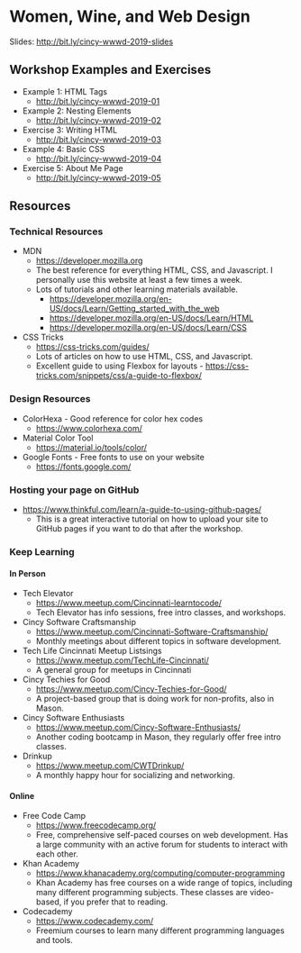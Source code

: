 # Women, Wine, and Web Design

Slides: http://bit.ly/cincy-wwwd-2019-slides

## Workshop Examples and Exercises

-   Example 1: HTML Tags
    -   http://bit.ly/cincy-wwwd-2019-01
-   Example 2: Nesting Elements
    -   http://bit.ly/cincy-wwwd-2019-02
-   Exercise 3: Writing HTML
    -   http://bit.ly/cincy-wwwd-2019-03
-   Example 4: Basic CSS
    -   http://bit.ly/cincy-wwwd-2019-04
-   Exercise 5: About Me Page
    -   http://bit.ly/cincy-wwwd-2019-05

## Resources

### Technical Resources

-   MDN
    -   https://developer.mozilla.org
    -   The best reference for everything HTML, CSS, and Javascript. I personally use this website at least a few times a week.
    -   Lots of tutorials and other learning materials available.
        -   https://developer.mozilla.org/en-US/docs/Learn/Getting_started_with_the_web
        -   https://developer.mozilla.org/en-US/docs/Learn/HTML
        -   https://developer.mozilla.org/en-US/docs/Learn/CSS
-   CSS Tricks
    -   https://css-tricks.com/guides/
    -   Lots of articles on how to use HTML, CSS, and Javascript.
    -   Excellent guide to using Flexbox for layouts - https://css-tricks.com/snippets/css/a-guide-to-flexbox/

### Design Resources

-   ColorHexa - Good reference for color hex codes
    -   https://www.colorhexa.com/
-   Material Color Tool
    -   https://material.io/tools/color/
-   Google Fonts - Free fonts to use on your website
    -   https://fonts.google.com/

### Hosting your page on GitHub

-   https://www.thinkful.com/learn/a-guide-to-using-github-pages/
    -   This is a great interactive tutorial on how to upload your site to GitHub pages if you want to do that after the workshop.

### Keep Learning

#### In Person

-   Tech Elevator
    -   https://www.meetup.com/Cincinnati-learntocode/
    -   Tech Elevator has info sessions, free intro classes, and workshops.
-   Cincy Software Craftsmanship
    -   https://www.meetup.com/Cincinnati-Software-Craftsmanship/
    -   Monthly meetings about different topics in software development.
-   Tech Life Cincinnati Meetup Listsings
    -   https://www.meetup.com/TechLife-Cincinnati/
    -   A general group for meetups in Cincinnati
-   Cincy Techies for Good
    -   https://www.meetup.com/Cincy-Techies-for-Good/
    -   A project-based group that is doing work for non-profits, also in Mason.
-   Cincy Software Enthusiasts
    -   https://www.meetup.com/Cincy-Software-Enthusiasts/
    -   Another coding bootcamp in Mason, they regularly offer free intro classes.
-   Drinkup
    -   https://www.meetup.com/CWTDrinkup/
    -   A monthly happy hour for socializing and networking.

#### Online

-   Free Code Camp
    -   https://www.freecodecamp.org/
    -   Free, comprehensive self-paced courses on web development. Has a large community with an active forum for students to interact with each other.
-   Khan Academy
    -   https://www.khanacademy.org/computing/computer-programming
    -   Khan Academy has free courses on a wide range of topics, including many different programming subjects. These classes are video-based, if you prefer that to reading.
-   Codecademy
    -   https://www.codecademy.com/
    -   Freemium courses to learn many different programming languages and tools.
